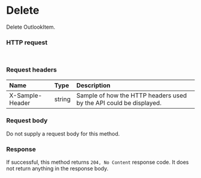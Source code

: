# Delete

Delete OutlookItem.
### HTTP request
```http


```
### Request headers
| Name       | Type | Description|
|:---------------|:--------|:----------|
| X-Sample-Header  | string  | Sample of how the HTTP headers used by the API could be displayed.|

### Request body
Do not supply a request body for this method.


### Response
If successful, this method returns `204, No Content` response code. It does not return anything in the response body.


<!-- uuid: 48f9d07a-1ceb-49a4-b912-b2dcd68481d0
2015-10-09 18:34:13 UTC -->